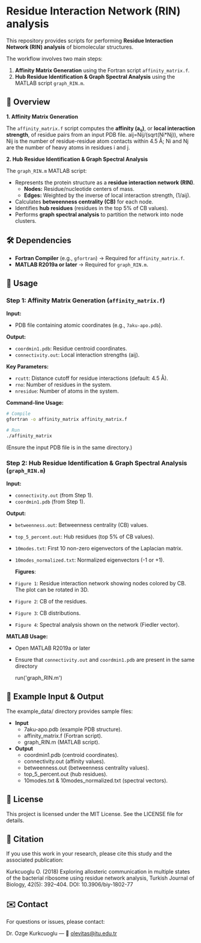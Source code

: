 # **Residue Interaction Network (RIN) analysis**

This repository provides scripts for performing **Residue Interaction Network (RIN) analysis** of biomolecular structures.

The workflow involves two main steps:  

1. **Affinity Matrix Generation** using the Fortran script `affinity_matrix.f`.  
2. **Hub Residue Identification & Graph Spectral Analysis** using the MATLAB script `graph_RIN.m`.




## 📖 **Overview**  

**1. Affinity Matrix Generation**

The `affinity_matrix.f` script computes the **affinity (aᵢⱼ)**, or **local interaction strength**, of residue pairs from an input PDB file. aij=Nij/(sqrt(Ni*Nj)), where Nij is the number of residue-residue atom contacts within 4.5 Å; Ni and Nj are the number of heavy atoms in residues i and j.

**2. Hub Residue Identification & Graph Spectral Analysis**

The `graph_RIN.m` MATLAB script:  

- Represents the protein structure as a **residue interaction network (RIN)**.  
  - **Nodes:** Residue/nucleotide centers of mass.  
  - **Edges:** Weighted by the inverse of local interaction strength, \(1/aij\).  
- Calculates **betweenness centrality (CB)** for each node.  
- Identifies **hub residues** (residues in the top 5% of CB values).  
- Performs **graph spectral analysis** to partition the network into node clusters.



## 🛠 Dependencies

- **Fortran Compiler** (e.g., `gfortran`) → Required for `affinity_matrix.f`.  
- **MATLAB R2019a or later** → Required for `graph_RIN.m`.



## 🚀 **Usage**  

### Step 1: Affinity Matrix Generation (`affinity_matrix.f`)  

**Input:**  
- PDB file containing atomic coordinates (e.g., `7aku-apo.pdb`).

**Output:**  
- `coordmin1.pdb`: Residue centroid coordinates.  
- `connectivity.out`: Local interaction strengths (aij).  

**Key Parameters:**  
- `rcutt`: Distance cutoff for residue interactions (default: 4.5 Å).  
- `rno`: Number of residues in the system.  
- `nresidue`: Number of atoms in the system.  

**Command-line Usage:**  
```bash
# Compile
gfortran -o affinity_matrix affinity_matrix.f  

# Run
./affinity_matrix
```

(Ensure the input PDB file is in the same directory.)

### Step 2: Hub Residue Identification & Graph Spectral Analysis (`graph_RIN.m`)  

**Input:**  
- `connectivity.out` (from Step 1).
- `coordmin1.pdb` (from Step 1).

**Output:**  
- `betweenness.out`: Betweenness centrality (CB) values. 
- `top_5_percent.out`: Hub residues (top 5% of CB values).
- `10modes.txt`: First 10 non-zero eigenvectors of the Laplacian matrix.
- `10modes_normalized.txt`: Normalized eigenvectors (-1 or +1).

  **Figures**:
- `Figure 1`: Residue interaction network showing nodes colored by CB. The plot can be rotated in 3D.
- `Figure 2`: CB of the residues.
- `Figure 3`: CB distributions.
- `Figure 4`: Spectral analysis shown on the network (Fiedler vector).

**MATLAB Usage:**

- Open MATLAB R2019a or later

- Ensure that `connectivity.out` and `coordmin1.pdb` are present in the same directory

  run('graph_RIN.m')


## 📂 **Example Input & Output**

The example_data/ directory provides sample files:

 - **Input**
   * 7aku-apo.pdb (example PDB structure).
   * affinity_matrix.f (Fortran script).
   * graph_RIN.m (MATLAB script).
 - **Output**
   * coordmin1.pdb (centroid coordinates).
   * connectivity.out (affinity values).
   * betweenness.out (betweenness centrality values).
   * top_5_percent.out (hub residues).
   * 10modes.txt & 10modes_normalized.txt (spectral vectors).

  
## 📜 **License**

This project is licensed under the MIT License.
See the LICENSE file for details.

## 📌 **Citation**

If you use this work in your research, please cite this study and the associated publication:

Kurkcuoglu O. (2018) Exploring allosteric communication in multiple states of the bacterial ribosome using residue network analysis, Turkish Journal of Biology, 42(5): 392–404.
DOI: 10.3906/biy-1802-77
  
## ✉️ **Contact**

For questions or issues, please contact:

Dr. Ozge Kurkcuoglu — 📧 olevitas@itu.edu.tr

